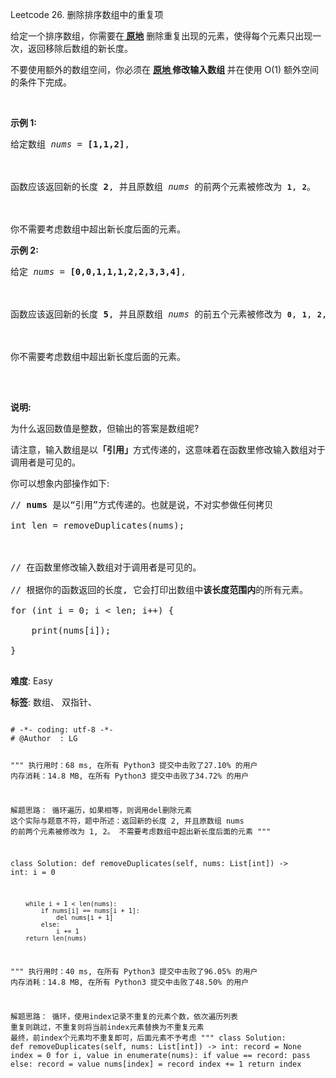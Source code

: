 Leetcode 26. 删除排序数组中的重复项
<p>给定一个排序数组，你需要在<strong><a href="http://baike.baidu.com/item/%E5%8E%9F%E5%9C%B0%E7%AE%97%E6%B3%95" target="_blank"> 原地</a></strong> 删除重复出现的元素，使得每个元素只出现一次，返回移除后数组的新长度。</p>


<p>不要使用额外的数组空间，你必须在 <strong><a href="https://baike.baidu.com/item/%E5%8E%9F%E5%9C%B0%E7%AE%97%E6%B3%95" target="_blank">原地 </a>修改输入数组 </strong>并在使用 O(1) 额外空间的条件下完成。</p>



<p>&nbsp;</p>



<p><strong>示例&nbsp;1:</strong></p>



<pre>给定数组 <em>nums</em> = <strong>[1,1,2]</strong>, 



函数应该返回新的长度 <strong>2</strong>, 并且原数组 <em>nums </em>的前两个元素被修改为 <strong><code>1</code></strong>, <strong><code>2</code></strong>。 



你不需要考虑数组中超出新长度后面的元素。</pre>



<p><strong>示例&nbsp;2:</strong></p>



<pre>给定<em> nums </em>= <strong>[0,0,1,1,1,2,2,3,3,4]</strong>,



函数应该返回新的长度 <strong>5</strong>, 并且原数组 <em>nums </em>的前五个元素被修改为 <strong><code>0</code></strong>, <strong><code>1</code></strong>, <strong><code>2</code></strong>, <strong><code>3</code></strong>, <strong><code>4</code></strong>。



你不需要考虑数组中超出新长度后面的元素。

</pre>



<p>&nbsp;</p>



<p><strong>说明:</strong></p>



<p>为什么返回数值是整数，但输出的答案是数组呢?</p>



<p>请注意，输入数组是以<strong>「引用」</strong>方式传递的，这意味着在函数里修改输入数组对于调用者是可见的。</p>



<p>你可以想象内部操作如下:</p>



<pre>// <strong>nums</strong> 是以&ldquo;引用&rdquo;方式传递的。也就是说，不对实参做任何拷贝

int len = removeDuplicates(nums);



// 在函数里修改输入数组对于调用者是可见的。

// 根据你的函数返回的长度, 它会打印出数组中<strong>该长度范围内</strong>的所有元素。

for (int i = 0; i &lt; len; i++) {

&nbsp; &nbsp; print(nums[i]);

}

</pre>





 **难度**: Easy



 **标签**: 数组、 双指针、 





<div class="hcb_wrap">
<pre class="prism undefined-numbers lang-python" data-lang="Python"><code>
# -*- coding: utf-8 -*-
# @Author  : LG

"""
执行用时：68 ms, 在所有 Python3 提交中击败了27.10% 的用户
内存消耗：14.8 MB, 在所有 Python3 提交中击败了34.72% 的用户

解题思路：
    循环遍历，如果相等，则调用del删除元素
    这个实际与题意不符，题中所述：返回新的长度 2, 并且原数组 nums 的前两个元素被修改为 1, 2。 不需要考虑数组中超出新长度后面的元素
"""

class Solution:
    def removeDuplicates(self, nums: List[int]) -> int:
        i = 0

        while i + 1 < len(nums):
            if nums[i] == nums[i + 1]:
                del nums[i + 1]
            else:
                i += 1
        return len(nums)


"""
执行用时：40 ms, 在所有 Python3 提交中击败了96.05% 的用户
内存消耗：14.8 MB, 在所有 Python3 提交中击败了48.50% 的用户

解题思路：
    循环，使用index记录不重复的元素个数，依次遍历列表
    重复则跳过，不重复则将当前index元素替换为不重复元素
    最终，前index个元素均不重复即可，后面元素不予考虑
"""
class Solution:
    def removeDuplicates(self, nums: List[int]) -> int:
        record = None
        index = 0
        for i, value in enumerate(nums):
            if value == record:
                pass
            else:
                record = value
                nums[index] = record
                index += 1
        return index

</code></pre></div>
